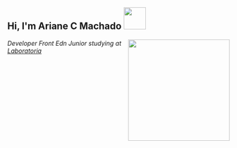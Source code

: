 <h2> Hi, I'm Ariane C Machado <img src="https://media.giphy.com/media/mGcNjsfWAjY5AEZNw6/giphy.gif" width="50"></h2>
<img align='right' src="https://media.giphy.com/media/OWIdkVmHzMgE8OMM7x/giphy.gif" width="230">
<p><em>Developer Front Edn Junior studying at <a href="https://www.laboratoria.la/br">Laboratoria</a>
</em></p>

<!---
ArianeCMachado/ArianeCMachado is a ✨ special ✨ repository because its `README.md` (this file) appears on your GitHub profile.
You can click the Preview link to take a look at your changes.
--->

